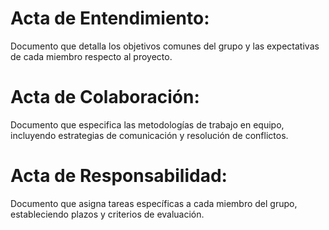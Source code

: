# Acta de Entendimiento:
Documento que detalla los objetivos comunes del grupo y las expectativas de cada miembro respecto al proyecto.

# Acta de Colaboración:
Documento que especifica las metodologías de trabajo en equipo, incluyendo estrategias de comunicación y resolución de conflictos.
# Acta de Responsabilidad: 
Documento que asigna tareas específicas a cada miembro del grupo, estableciendo plazos y criterios de evaluación.
